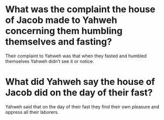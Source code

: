 # What was the complaint the house of Jacob made to Yahweh concerning them humbling themselves and fasting?

Their complaint to Yahweh was that when they fasted and humbled themselves Yahweh didn’t see it or notice.

# What did Yahweh say the house of Jacob did on the day of their fast?

Yahweh said that on the day of their fast they find their own pleasure and oppress all their laborers.
